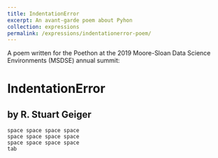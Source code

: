 ```yaml
---
title: IndentationError
excerpt: An avant-garde poem about Pyhon
collection: expressions
permalink: /expressions/indentationerror-poem/
---
```


A poem written for the Poethon at the 2019 Moore-Sloan Data Science Environments (MSDSE) annual summit:

# IndentationError
## by R. Stuart Geiger

```
space space space space
space space space space
space space space space
tab
```

